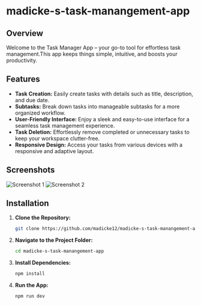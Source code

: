 # madicke-s-task-manangement-app



## Overview

Welcome to the Task Manager App – your go-to tool for effortless task management.This app keeps things simple, intuitive, and boosts your productivity.
## Features

- **Task Creation:** Easily create tasks with details such as title, description, and due date.
- **Subtasks:** Break down tasks into manageable subtasks for a more organized workflow.
- **User-Friendly Interface:** Enjoy a sleek and easy-to-use interface for a seamless task management experience.
- **Task Deletion:** Effortlessly remove completed or unnecessary tasks to keep your workspace clutter-free.
- **Responsive Design:** Access your tasks from various devices with a responsive and adaptive layout.

## Screenshots

![Screenshot 1]([link/to/screenshot1.png](https://github.com/madicke12/madicke-s-task-manangement-app/blob/main/task_management_by_madicke/src/app/assets/Screenshot.png?raw=true))
![Screenshot 2](link/to/screenshot2.png)
## Installation

1. **Clone the Repository:**

   ```bash
   git clone https://github.com/madicke12/madicke-s-task-manangement-app.git
2. **Navigate to the Project Folder:**
   ```bash
   cd madicke-s-task-manangement-app
3. **Install Dependencies:**
   ```bash
   npm install
4. **Run the App:**
   ```bash
   npm run dev
